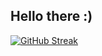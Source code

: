 ## Hello there  :)


[![GitHub Streak](https://github-readme-streak-stats-one-theta.vercel.app?user=sudojoao&theme=yellowdark&hide_border=true&background=45%2CB60000%2C00012F)](https://git.io/streak-stats)

